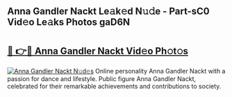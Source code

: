 ## Anna Gandler Nackt Le𝚊k𝚎d N𝚞𝚍e - Part-sC0 Vid𝚎o Le𝚊ks Photos gaD6N

# <h2><a href="http://fb79b7x.evod.top/?m=Anna+Gandler+Nackt">🔗 👉🔴 Anna Gandler Nackt Vid𝚎o Ph𝚘t𝚘s</a></h2>

[![Anna Gandler Nackt N𝚞d𝚎s](https://i.imgur.com/8V9OHl7.gif)](http://fb79b7x.evod.top/?m=Anna+Gandler+Nackt)
Online personality Anna Gandler Nackt with a passion for dance and lifestyle. Public figure Anna Gandler Nackt, celebrated for their remarkable achievements and contributions to society. 
